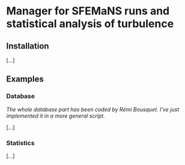 # Manager for SFEMaNS runs and statistical analysis of turbulence

## Installation
[...]

## Examples

### Database 
*The whole database part has been coded by Rémi Bousquet. I've just implemented it in a more general script.*

[...]

### Statistics
[...]